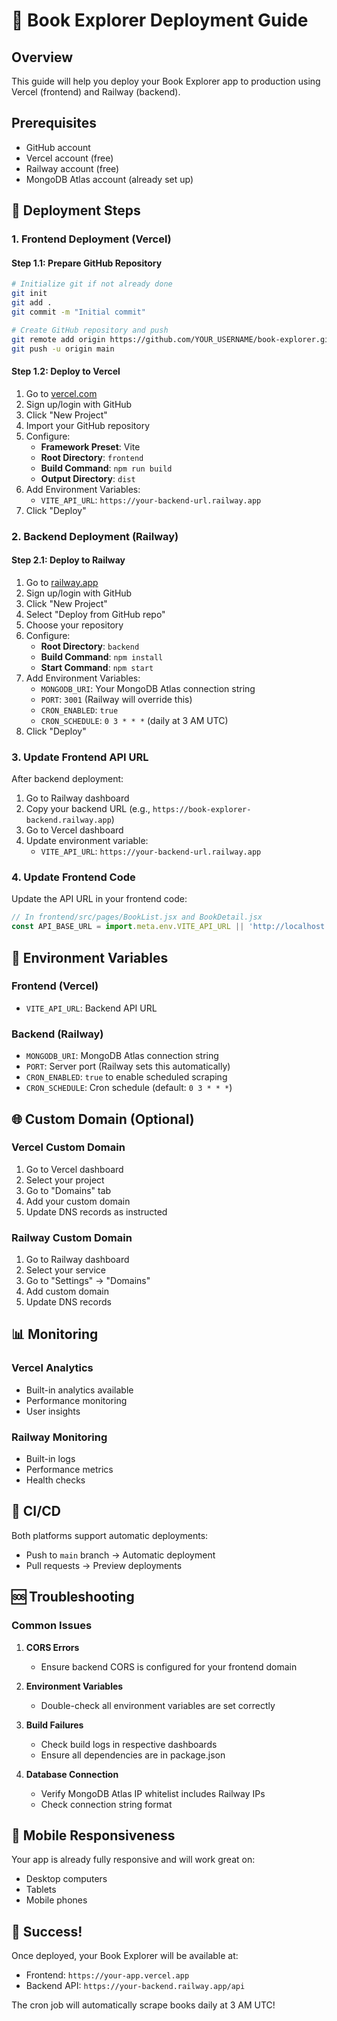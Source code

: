 # 🚀 Book Explorer Deployment Guide

## Overview
This guide will help you deploy your Book Explorer app to production using Vercel (frontend) and Railway (backend).

## Prerequisites
- GitHub account
- Vercel account (free)
- Railway account (free)
- MongoDB Atlas account (already set up)

## 🎯 Deployment Steps

### 1. Frontend Deployment (Vercel)

#### Step 1.1: Prepare GitHub Repository
```bash
# Initialize git if not already done
git init
git add .
git commit -m "Initial commit"

# Create GitHub repository and push
git remote add origin https://github.com/YOUR_USERNAME/book-explorer.git
git push -u origin main
```

#### Step 1.2: Deploy to Vercel
1. Go to [vercel.com](https://vercel.com)
2. Sign up/login with GitHub
3. Click "New Project"
4. Import your GitHub repository
5. Configure:
   - **Framework Preset**: Vite
   - **Root Directory**: `frontend`
   - **Build Command**: `npm run build`
   - **Output Directory**: `dist`
6. Add Environment Variables:
   - `VITE_API_URL`: `https://your-backend-url.railway.app`
7. Click "Deploy"

### 2. Backend Deployment (Railway)

#### Step 2.1: Deploy to Railway
1. Go to [railway.app](https://railway.app)
2. Sign up/login with GitHub
3. Click "New Project"
4. Select "Deploy from GitHub repo"
5. Choose your repository
6. Configure:
   - **Root Directory**: `backend`
   - **Build Command**: `npm install`
   - **Start Command**: `npm start`
7. Add Environment Variables:
   - `MONGODB_URI`: Your MongoDB Atlas connection string
   - `PORT`: `3001` (Railway will override this)
   - `CRON_ENABLED`: `true`
   - `CRON_SCHEDULE`: `0 3 * * *` (daily at 3 AM UTC)
8. Click "Deploy"

### 3. Update Frontend API URL

After backend deployment:
1. Go to Railway dashboard
2. Copy your backend URL (e.g., `https://book-explorer-backend.railway.app`)
3. Go to Vercel dashboard
4. Update environment variable:
   - `VITE_API_URL`: `https://your-backend-url.railway.app`

### 4. Update Frontend Code

Update the API URL in your frontend code:

```javascript
// In frontend/src/pages/BookList.jsx and BookDetail.jsx
const API_BASE_URL = import.meta.env.VITE_API_URL || 'http://localhost:3001/api';
```

## 🔧 Environment Variables

### Frontend (Vercel)
- `VITE_API_URL`: Backend API URL

### Backend (Railway)
- `MONGODB_URI`: MongoDB Atlas connection string
- `PORT`: Server port (Railway sets this automatically)
- `CRON_ENABLED`: `true` to enable scheduled scraping
- `CRON_SCHEDULE`: Cron schedule (default: `0 3 * * *`)

## 🌐 Custom Domain (Optional)

### Vercel Custom Domain
1. Go to Vercel dashboard
2. Select your project
3. Go to "Domains" tab
4. Add your custom domain
5. Update DNS records as instructed

### Railway Custom Domain
1. Go to Railway dashboard
2. Select your service
3. Go to "Settings" → "Domains"
4. Add custom domain
5. Update DNS records

## 📊 Monitoring

### Vercel Analytics
- Built-in analytics available
- Performance monitoring
- User insights

### Railway Monitoring
- Built-in logs
- Performance metrics
- Health checks

## 🔄 CI/CD

Both platforms support automatic deployments:
- Push to `main` branch → Automatic deployment
- Pull requests → Preview deployments

## 🆘 Troubleshooting

### Common Issues

1. **CORS Errors**
   - Ensure backend CORS is configured for your frontend domain

2. **Environment Variables**
   - Double-check all environment variables are set correctly

3. **Build Failures**
   - Check build logs in respective dashboards
   - Ensure all dependencies are in package.json

4. **Database Connection**
   - Verify MongoDB Atlas IP whitelist includes Railway IPs
   - Check connection string format

## 📱 Mobile Responsiveness

Your app is already fully responsive and will work great on:
- Desktop computers
- Tablets
- Mobile phones

## 🎉 Success!

Once deployed, your Book Explorer will be available at:
- Frontend: `https://your-app.vercel.app`
- Backend API: `https://your-backend.railway.app/api`

The cron job will automatically scrape books daily at 3 AM UTC!
